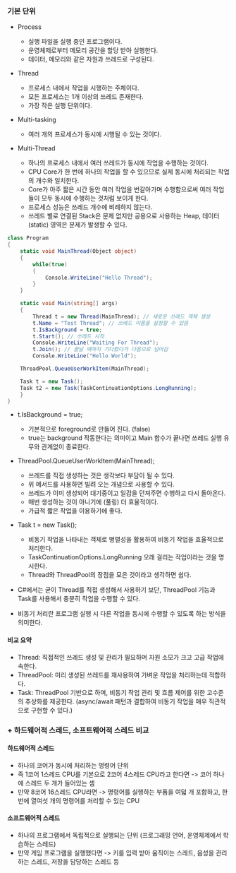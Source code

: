 ### 기본 단위
- Process
  - 실행 파일을 실행 중인 프로그램이다.
  - 운영체제로부터 메모리 공간을 할당 받아 실행한다.
  - 데이터, 메모리와 같은 자원과 쓰레드로 구성된다.
 
- Thread
  - 프로세스 내에서 작업을 시행하는 주체이다.
  - 모든 프로세스는 1개 이상의 쓰레드 존재한다.
  - 가장 작은 실행 단위이다.
 
- Multi-tasking
  - 여러 개의 프로세스가 동시에 시행될 수 있는 것이다.
 
- Multi-Thread
  - 하나의 프로세스 내에서 여러 쓰레드가 동시에 작업을 수행하는 것이다.
  - CPU Core가 한 번에 하나의 작업을 할 수 있으므로 실제 동시에 처리되는 작업의 개수와 일치한다.
  - Core가 아주 짧은 시간 동안 여러 작업을 번갈아가며 수행함으로써 여러 작업들이 모두 동시에 수행하는 것처럼 보이게 한다.
  - 프로세스 성능은 쓰레드 개수에 비례하지 않는다.
  - 쓰레드 별로 연결된 Stack은 문제 없지만 공용으로 사용하는 Heap, 데이터 (static) 영역은 문제가 발생할 수 있다.
 

```C#
class Program
{
    static void MainThread(Object object)
    {
        while(true)
        {
            Console.WriteLine("Hello Thread");
        }
    }

    static void Main(string[] args)
    {
        Thread t = new Thread(MainThread); // 새로운 쓰레드 객체 생성
        t.Name = "Test Thread"; // 쓰레드 이름을 설정할 수 있음
        t.IsBackground = true;
        t.Start(); // 쓰레드 시작
        Console.WriteLine("Waiting For Thread");
        t.Join(); // 끝날 때까지 기다렸다가 다음으로 넘어감
        Console.WriteLine("Hello World");

	ThreadPool.QueueUserWorkItem(MainThread);

	Task t = new Task();
	Task t2 = new Task(TaskContinuationOptions.LongRunning);
    }
}
```

- t.IsBackground = true;
  - 기본적으로 foreground로 만들어 진다. (false)
  - true는 background 작동한다는 의미이고 Main 함수가 끝나면 쓰레드 실행 유무와 관계없이 종료한다.

- ThreadPool.QueueUserWorkItem(MainThread);
  - 쓰레드를 직접 생성하는 것은 생각보다 부담이 될 수 있다.
  - 위 메서드를 사용하면 빌려 오는 개념으로 사용할 수 있다.
  - 쓰레드가 이미 생성되어 대기중이고 일감을 던져주면 수행하고 다시 돌아온다.
  - 매번 생성하는 것이 아니기에 (풀링) 더 효율적이다.
  - 가급적 짧은 작업을 이용하기에 좋다.
 
- Task t = new Task();
  - 비동기 작업을 나타내는 객체로 병렬성을 활용하여 비동기 작업을 효율적으로 처리한다.
  - TaskContinuationOptions.LongRunning 오래 걸리는 작업이라는 것을 명시한다.
  - Thread와 ThreadPool의 장점을 모은 것이라고 생각하면 쉽다.
 
- C#에서는 굳이 Thread를 직접 생성해서 사용하기 보단, ThreadPool 기능과 Task를 사용해서 충분히 작업을 수행할 수 있다.
- 비동기 처리란 프로그램 실행 시 다른 작업을 동시에 수행할 수 있도록 하는 방식을 의미한다.

#### 비교 요약
- Thread: 직접적인 쓰레드 생성 및 관리가 필요하며 자원 소모가 크고 고급 작업에 속한다.
- ThreadPool: 미리 생성된 쓰레드를 재사용하여 가벼운 작업을 처리하는데 적합하다.
- Task: ThreadPool 기반으로 하며, 비동기 작업 관리 및 흐름 제어를 위한 고수준의 추상화를 제공한다. (async/await 패턴과 결합하여 비동기 작업을 매우 직관적으로 구현할 수 있다.)

### + 하드웨어적 스레드, 소프트웨어적 스레드 비교
#### 하드웨어적 스레드
- 하나의 코어가 동시에 처리하는 명령어 단위
- 즉 1코어 1스레드 CPU를 기본으로 2코어 4스레드 CPU라고 한다면 -> 코어 하나에 스레드 두 개가 들어있는 셈
- 만약 8코어 16스레드 CPU라면 -> 명령어를 실행하는 부품을 여덟 개 포함하고, 한 번에 열여섯 개의 명령어를 처리할 수 있는 CPU

#### 소프트웨어적 스레드
- 하나의 프로그램에서 독립적으로 실행되는 단위 (프로그래밍 언어, 운영체제에서 학습하는 스레드)
- 만약 게임 프로그램을 실행했다면 -> 키를 입력 받아 움직이는 스레드, 음성을 관리하는 스레드, 저장을 담당하는 스레드 등
